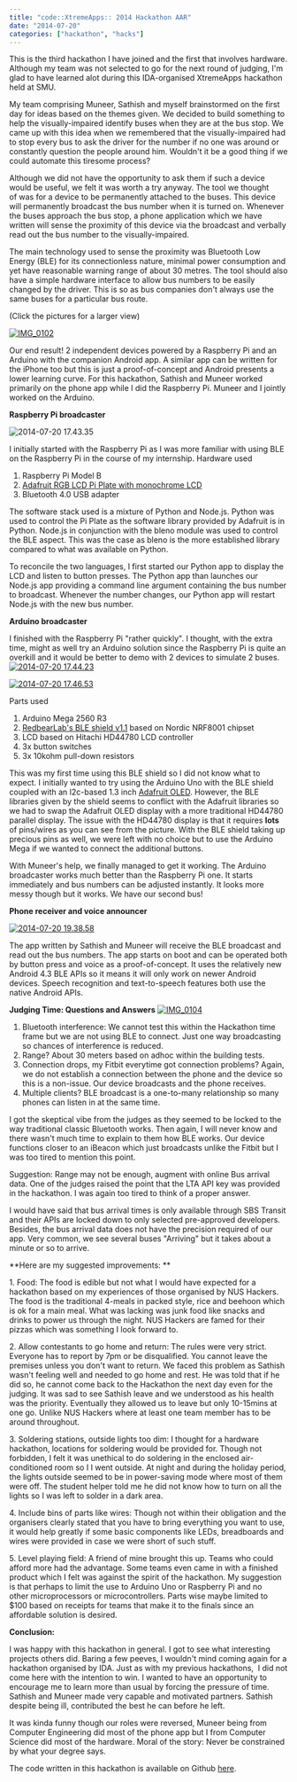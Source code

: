 ```yaml
---
title: "code::XtremeApps:: 2014 Hackathon AAR"
date: "2014-07-20"
categories: ["hackathon", "hacks"]
---
```


This is the third hackathon I have joined and the first that involves hardware. Although my team was not selected to go for the next round of judging, I'm glad to have learned alot during this IDA-organised XtremeApps hackathon held at SMU.

My team comprising Muneer, Sathish and myself brainstormed on the first day for ideas based on the themes given. We decided to build something to help the visually-impaired identify buses when they are at the bus stop. We came up with this idea when we remembered that the visually-impaired had to stop every bus to ask the driver for the number if no one was around or constantly question the people around him. Wouldn't it be a good thing if we could automate this tiresome process?

Although we did not have the opportunity to ask them if such a device would be useful, we felt it was worth a try anyway. The tool we thought of was for a device to be permanently attached to the buses. This device will permanently broadcast the bus number when it is turned on. Whenever the buses approach the bus stop, a phone application which we have written will sense the proximity of this device via the broadcast and verbally read out the bus number to the visually-impaired.

The main technology used to sense the proximity was Bluetooth Low Energy (BLE) for its connectionless nature, minimal power consumption and yet have reasonable warning range of about 30 metres. The tool should also have a simple hardware interface to allow bus numbers to be easily changed by the driver. This is so as bus companies don't always use the same buses for a particular bus route.

(Click the pictures for a larger view)

[![IMG_0102](images/IMG_0102-224x300.jpg)](images/IMG_0102.jpg)

Our end result! 2 independent devices powered by a Raspberry Pi and an Arduino with the companion Android app. A similar app can be written for the iPhone too but this is just a proof-of-concept and Android presents a lower learning curve. For this hackathon, Sathish and Muneer worked primarily on the phone app while I did the Raspberry Pi. Muneer and I jointly worked on the Arduino.

**Raspberry Pi broadcaster**

![2014-07-20 17.43.35](images/2014-07-20-17.43.35-1024x768.jpg)

I initially started with the Raspberry Pi as I was more familiar with using BLE on the Raspberry Pi in the course of my internship. Hardware used

1. Raspberry Pi Model B
2. [Adafruit RGB LCD Pi Plate with monochrome LCD](https://www.adafruit.com/product/1115)
3. Bluetooth 4.0 USB adapter

The software stack used is a mixture of Python and Node.js. Python was used to control the Pi Plate as the software library provided by Adafruit is in Python. Node.js in conjunction with the bleno module was used to control the BLE aspect. This was the case as bleno is the more established library compared to what was available on Python.

To reconcile the two languages, I first started our Python app to display the LCD and listen to button presses. The Python app than launches our Node.js app providing a command line argument containing the bus number to broadcast. Whenever the number changes, our Python app will restart Node.js with the new bus number.

**Arduino broadcaster**

I finished with the Raspberry Pi "rather quickly". I thought, with the extra time, might as well try an Arduino solution since the Raspberry Pi is quite an overkill and it would be better to demo with 2 devices to simulate 2 buses.[![2014-07-20 17.44.23](images/2014-07-20-17.44.23-225x300.jpg)](images/2014-07-20-17.44.23.jpg)

[![2014-07-20 17.46.53](images/2014-07-20-17.46.53-1024x768.jpg)](images/2014-07-20-17.46.53.jpg)

Parts used

1. Arduino Mega 2560 R3
2. [RedbearLab's BLE shield v1.1](http://redbearlab.com/bleshield/) based on Nordic NRF8001 chipset
3. LCD based on Hitachi HD44780 LCD controller
4. 3x button switches
5. 3x 10kohm pull-down resistors

This was my first time using this BLE shield so I did not know what to expect. I initially wanted to try using the Arduino Uno with the BLE shield coupled with an I2c-based 1.3 inch [Adafruit OLED](https://www.adafruit.com/products/938). However, the BLE libraries given by the shield seems to conflict with the Adafruit libraries so we had to swap the Adafruit OLED display with a more traditional HD44780 parallel display. The issue with the HD44780 display is that it requires **lots** of pins/wires as you can see from the picture. With the BLE shield taking up precious pins as well, we were left with no choice but to use the Arduino Mega if we wanted to connect the additional buttons.

With Muneer's help, we finally managed to get it working. The Arduino broadcaster works much better than the Raspberry Pi one. It starts immediately and bus numbers can be adjusted instantly. It looks more messy though but it works. We have our second bus!

**Phone receiver and voice announcer**

[![2014-07-20 19.38.58](images/2014-07-20-19.38.58-764x1024.jpg)](images/2014-07-20-19.38.58.jpg)

The app written by Sathish and Muneer will receive the BLE broadcast and read out the bus numbers. The app starts on boot and can be operated both by button press and voice as a proof-of-concept. It uses the relatively new Android 4.3 BLE APIs so it means it will only work on newer Android devices. Speech recognition and text-to-speech features both use the native Android APIs.

**Judging Time: Questions and Answers** [![IMG_0104](images/IMG_0104-1024x764.jpg)](images/IMG_0104.jpg)

1. Bluetooth interference: We cannot test this within the Hackathon time frame but we are not using BLE to connect. Just one way broadcasting so chances of interference is reduced.
2. Range? About 30 meters based on adhoc within the building tests.
3. Connection drops, my Fitbit everytime got connection problems? Again, we do not establish a connection between the phone and the device so this is a non-issue. Our device broadcasts and the phone receives.
4. Multiple clients? BLE broadcast is a one-to-many relationship so many phones can listen in at the same time.

I got the skeptical vibe from the judges as they seemed to be locked to the way traditional classic Bluetooth works. Then again, I will never know and there wasn't much time to explain to them how BLE works. Our device functions closer to an iBeacon which just broadcasts unlike the Fitbit but I was too tired to mention this point.

Suggestion: Range may not be enough, augment with online Bus arrival data. One of the judges raised the point that the LTA API key was provided in the hackathon. I was again too tired to think of a proper answer.

I would have said that bus arrival times is only available through SBS Transit and their APIs are locked down to only selected pre-approved developers. Besides, the bus arrival data does not have the precision required of our app. Very common, we see several buses "Arriving" but it takes about a minute or so to arrive.

**Here are my suggested improvements: **

1\. Food: The food is edible but not what I would have expected for a hackathon based on my experiences of those organised by NUS Hackers. The food is the traditional 4-meals in packed style, rice and beehoon which is ok for a main meal. What was lacking was junk food like snacks and drinks to power us through the night. NUS Hackers are famed for their pizzas which was something I look forward to.

2\. Allow contestants to go home and return: The rules were very strict. Everyone has to report by 7pm or be disqualified. You cannot leave the premises unless you don't want to return. We faced this problem as Sathish wasn't feeling well and needed to go home and rest. He was told that if he did so, he cannot come back to the Hackathon the next day even for the judging. It was sad to see Sathish leave and we understood as his health was the priority. Eventually they allowed us to leave but only 10-15mins at one go. Unlike NUS Hackers where at least one team member has to be around throughout.

3\. Soldering stations, outside lights too dim: I thought for a hardware hackathon, locations for soldering would be provided for. Though not forbidden, I felt it was unethical to do soldering in the enclosed air-conditioned room so I I went outside. At night and during the holiday period, the lights outside seemed to be in power-saving mode where most of them were off. The student helper told me he did not know how to turn on all the lights so I was left to solder in a dark area.

4\. Include bins of parts like wires: Though not within their obligation and the organisers clearly stated that you have to bring everything you want to use, it would help greatly if some basic components like LEDs, breadboards and wires were provided in case we were short of such stuff.

5\. Level playing field: A friend of mine brought this up. Teams who could afford more had the advantage. Some teams even came in with a finished product which I felt was against the spirit of the hackathon. My suggestion is that perhaps to limit the use to Arduino Uno or Raspberry Pi and no other microprocessors or microcontrollers. Parts wise maybe limited to $100 based on receipts for teams that make it to the finals since an affordable solution is desired.

**Conclusion:**

I was happy with this hackathon in general. I got to see what interesting projects others did. Baring a few peeves, I wouldn't mind coming again for a hackathon organised by IDA. Just as with my previous hackathons,  I did not come here with the intention to win. I wanted to have an opportunity to encourage me to learn more than usual by forcing the pressure of time. Sathish and Muneer made very capable and motivated partners. Sathish despite being ill, contributed the best he can before he left.

It was kinda funny though our roles were reversed, Muneer being from Computer Engineering did most of the phone app but I from Computer Science did most of the hardware. Moral of the story: Never be constrained by what your degree says.

The code written in this hackathon is available on Github [here](https://github.com/yeokm1/bus-number-reader).
